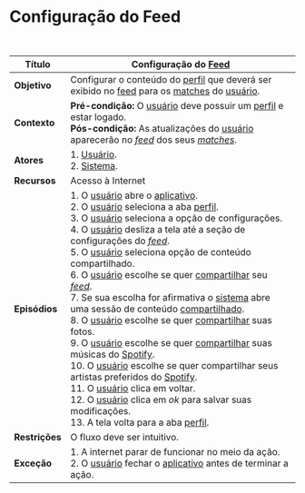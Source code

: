 # Configuração do Feed

<br />

|Título|Configuração do [Feed](/modelagem/lexicos#feed)|
|------|--------------------|
|**Objetivo**|Configurar o conteúdo do [perfil](/modelagem/lexicos#perfil) que deverá ser exibido no [feed](/modelagem/lexicos#feed) para os [matches](/modelagem/lexicos#match) do [usuário](/modelagem/lexicos#usuario).|
|**Contexto**|**Pré-condição:** O [usuário](/modelagem/lexicos#usuario) deve possuir um [perfil](/modelagem/lexicos#perfil) e estar logado.<br />**Pós-condição:** As atualizações do [usuário](/modelagem/lexicos#usuario) aparecerão no [_feed_](/modelagem/lexicos#feed) dos seus [_matches_](/modelagem/lexicos#match).|
|**Atores**|1. [Usuário](/modelagem/lexicos#usuario).<br />2. [Sistema](/modelagem/lexicos#tinder).|
|**Recursos**|Acesso à Internet|
|**Episódios**|1. O [usuário](/modelagem/lexicos#usuario) abre o [aplicativo](/modelagem/lexicos#tinder).<br />2. O [usuário](/modelagem/lexicos#usuario) seleciona a aba [perfil](/modelagem/lexicos#perfil).<br />3. O [usuário](/modelagem/lexicos#usuario) seleciona a opção de configurações.<br />4. O [usuário](/modelagem/lexicos#usuario) desliza a tela até a seção de configurações do [_feed_](/modelagem/lexicos#feed).<br />5. O [usuário](/modelagem/lexicos#usuario) seleciona opção de conteúdo compartilhado.<br />6. O [usuário](/modelagem/lexicos#usuario) escolhe se quer [compartilhar](/modelagem/lexicos#compartilhar) seu [_feed_](/modelagem/lexicos#feed).<br />7. Se sua escolha for afirmativa o [sistema](/modelagem/lexicos#tinder) abre uma sessão de conteúdo [compartilhado](/modelagem/lexicos#compartilhar).<br />8. O [usuário](/modelagem/lexicos#usuario) escolhe se quer [compartilhar](/modelagem/lexicos#compartilhar) suas fotos.<br />9. O [usuário](/modelagem/lexicos#usuario) escolhe se quer [compartilhar](/modelagem/lexicos#compartilhar) suas músicas do [Spotify](/modelagem/lexicos#spotify).<br />10. O [usuário](/modelagem/lexicos#usuario) escolhe se quer compartilhar seus artistas preferidos do [Spotify](/modelagem/lexicos#spotify).<br />11. O [usuário](/modelagem/lexicos#usuario) clica em voltar.<br />12. O [usuário](/modelagem/lexicos#usuario) clica em _ok_ para salvar suas modificações.<br />13. A tela volta para a aba [perfil](/modelagem/lexicos#perfil).|
|**Restrições**|O fluxo deve ser intuitivo.|
|**Exceção**|1. A internet parar de funcionar no meio da ação.<br />2. O [usuário](/modelagem/lexicos#usuario) fechar o [aplicativo](/modelagem/lexicos#tinder) antes de terminar a ação.|
